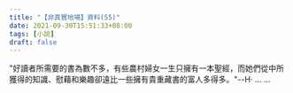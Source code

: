 ```yaml
---
title: "【非真實地場】資料(55)"
date: 2021-09-30T15:51:33+08:00
tags: [小說]
draft: false
---
```


"好讀者所需要的書為數不多，有些農村婦女一生只擁有一本聖經，而她們從中所獲得的知識、慰藉和樂趣卻遠比一些擁有貴重藏書的富人多得多。"--H· ... ...  